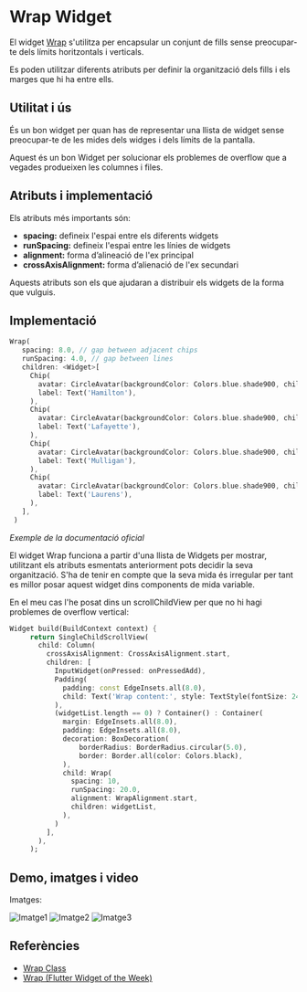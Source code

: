 # Wrap Widget

El widget [Wrap](https://api.flutter.dev/flutter/widgets/Wrap-class.html) s'utilitza per encapsular un conjunt de fills sense preocupar-te dels límits horitzontals i verticals. 

Es poden utilitzar diferents atributs per definir la organització dels fills i els marges que hi ha entre ells.

## Utilitat i ús

És un bon widget per quan has de representar una llista de widget sense preocupar-te de les mides dels widges i dels límits de la pantalla.

Aquest és un bon Widget per solucionar els problemes de overflow que a vegades produeixen les columnes i files.

## Atributs i implementació

Els atributs més importants són:

- **spacing:** defineix l'espai entre els diferents widgets
- **runSpacing:** defineix l'espai entre les línies de widgets
- **alignment:** forma d’alineació de l'ex principal
- **crossAxisAlignment:** forma d’alienació de l'ex secundari

Aquests atributs son els que ajudaran a distribuir els widgets de la forma que vulguis.

## Implementació

```dart
Wrap(
   spacing: 8.0, // gap between adjacent chips
   runSpacing: 4.0, // gap between lines
   children: <Widget>[
     Chip(
       avatar: CircleAvatar(backgroundColor: Colors.blue.shade900, child: Text('AH')),
       label: Text('Hamilton'),
     ),
     Chip(
       avatar: CircleAvatar(backgroundColor: Colors.blue.shade900, child: Text('ML')),
       label: Text('Lafayette'),
     ),
     Chip(
       avatar: CircleAvatar(backgroundColor: Colors.blue.shade900, child: Text('HM')),
       label: Text('Mulligan'),
     ),
     Chip(
       avatar: CircleAvatar(backgroundColor: Colors.blue.shade900, child: Text('JL')),
       label: Text('Laurens'),
     ),
   ],
 )
```
 *Exemple de la documentació oficial*
 
El widget Wrap funciona a partir d'una llista de Widgets per mostrar, utilitzant els atributs esmentats anteriorment pots decidir la seva organització.
S'ha de tenir en compte que la seva mida és irregular per tant es millor posar aquest widget dins components de mida variable. 

En el meu cas l'he posat dins un scrollChildView per que no hi hagi problemes de overflow vertical:
```dart
Widget build(BuildContext context) {
     return SingleChildScrollView(
       child: Column(
         crossAxisAlignment: CrossAxisAlignment.start,
         children: [
           InputWidget(onPressed: onPressedAdd),
           Padding(
             padding: const EdgeInsets.all(8.0),
             child: Text('Wrap content:', style: TextStyle(fontSize: 24),),
           ),
           (widgetList.length == 0) ? Container() : Container(
             margin: EdgeInsets.all(8.0),
             padding: EdgeInsets.all(8.0),
             decoration: BoxDecoration(
                 borderRadius: BorderRadius.circular(5.0),
                 border: Border.all(color: Colors.black),
             ),
             child: Wrap(
               spacing: 10,
               runSpacing: 20.0,
               alignment: WrapAlignment.start,
               children: widgetList,
             ),
           )
         ],
       ),
     );
```

## Demo, imatges i video

Imatges:

![Imatge1](/ruta/a/la/imagen.jpg)
![Imatge2](/ruta/a/la/imagen.jpg)
![Imatge3](/ruta/a/la/imagen.jpg)

## Referències

- [Wrap Class](https://api.flutter.dev/flutter/widgets/Wrap-class.html)
- [Wrap (Flutter Widget of the Week)](https://www.youtube.com/watch?v=z5iw2SeFx2M)

